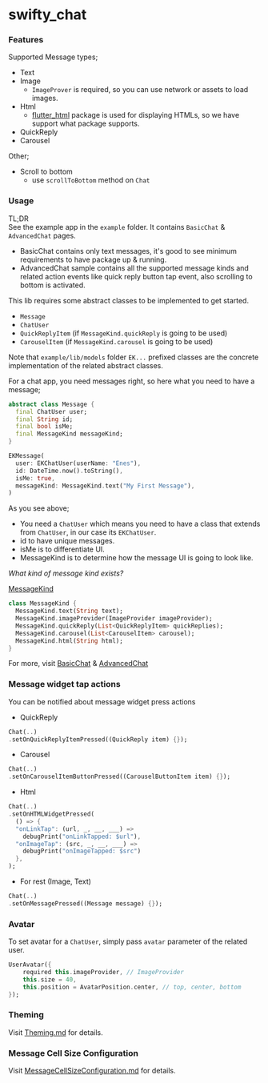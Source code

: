 # swifty_chat

### Features

Supported Message types;
- Text
- Image
  - `ImageProver` is required, so you can use network or assets to load images.
- Html
  - [flutter_html](https://pub.dev/packages/flutter_html) package is used for displaying HTMLs, so we have support what package supports.
- QuickReply
- Carousel

Other;

- Scroll to bottom
  + use `scrollToBottom` method on `Chat`

### Usage

TL;DR <br>
See the example app in the `example` folder. It contains `BasicChat` & `AdvancedChat` pages.
* BasicChat contains only text messages, it's good to see minimum requirements to have package up & running.
* AdvancedChat sample contains all the supported message kinds and related action events like quick reply button tap event, also scrolling to bottom is activated.


This lib requires some abstract classes to be implemented to get started.
* `Message` 
* `ChatUser`
* `QuickReplyItem` (if `MessageKind.quickReply` is going to be used)
* `CarouselItem` (if `MessageKind.carousel` is going to be used)

Note that `example/lib/models` folder `EK...` prefixed classes are the concrete implementation of the related abstract classes.

For a chat app, you need messages right, so here what you need to have a message;

```dart
abstract class Message {
  final ChatUser user;
  final String id;
  final bool isMe;
  final MessageKind messageKind;
}

EKMessage(
  user: EKChatUser(userName: "Enes"),
  id: DateTime.now().toString(),
  isMe: true,
  messageKind: MessageKind.text("My First Message"),
)
```

As you see above; 
* You need a `ChatUser` which means you need to have a class that extends from `ChatUser`, in our case its `EKChatUser`.
* id to have unique messages.
* isMe is to differentiate UI.
* MessageKind is to determine how the message UI is going to look like.

*What kind of message kind exists?*

[MessageKind](packages/swifty_chat_data/lib/src/models/message_kind.dart)

```dart
class MessageKind {
  MessageKind.text(String text);
  MessageKind.imageProvider(ImageProvider imageProvider);
  MessageKind.quickReply(List<QuickReplyItem> quickReplies);
  MessageKind.carousel(List<CarouselItem> carousel);
  MessageKind.html(String html);
}
```

For more, visit [BasicChat](./example/lib/basic_chat.dart) & [AdvancedChat](./example/lib/advanced_chat.dart) 

### Message widget tap actions

You can be notified about message widget press actions
  
* QuickReply 

```dart
Chat(..)
.setOnQuickReplyItemPressed((QuickReply item) {});
```

* Carousel

```dart
Chat(..)
.setOnCarouselItemButtonPressed((CarouselButtonItem item) {});
```

* Html

```dart
Chat(..)
.setOnHTMLWidgetPressed(
  () => {
  "onLinkTap": (url, _, __, ___) =>
    debugPrint("onLinkTapped: $url"),
  "onImageTap": (src, _, __, ___) =>
    debugPrint("onImageTapped: $src")
  },
);
```

* For rest (Image, Text)

```dart
Chat(..)
.setOnMessagePressed((Message message) {});
```

### Avatar

To set avatar for a `ChatUser`, simply pass `avatar` parameter of the related user.

```dart
UserAvatar({
    required this.imageProvider, // ImageProvider
    this.size = 40,
    this.position = AvatarPosition.center, // top, center, bottom
});
```

### Theming

Visit [Theming.md](Theming.md) for details.

### Message Cell Size Configuration

Visit [MessageCellSizeConfiguration.md](MessageCellSizeConfiguration.md) for details.